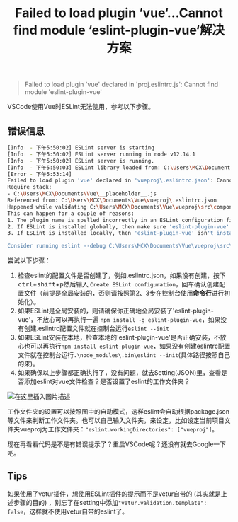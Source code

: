 ﻿---
slug: 20201023
title: Failed to load plugin ‘vue‘...Cannot find module ‘eslint-plugin-vue‘解决方案
authors: mcx
tags: [Vue, 笔记, 大二]
---

> Failed to load plugin 'vue' declared in 'proj\.eslintrc.js': Cannot find module 'eslint-plugin-vue'

VSCode使用Vue时ESLint无法使用，参考以下步骤。

<!--truncate-->

## 错误信息

```bash
[Info  - 下午5:50:02] ESLint server is starting
[Info  - 下午5:50:02] ESLint server running in node v12.14.1
[Info  - 下午5:50:02] ESLint server is running.
[Info  - 下午5:50:03] ESLint library loaded from: C:\Users\MCX\Documents\Vue\vueproj\node_modules\eslint\lib\api.js
[Error - 下午5:53:14] 
Failed to load plugin 'vue' declared in 'vueproj\.eslintrc.json': Cannot find module 'eslint-plugin-vue'
Require stack:
- C:\Users\MCX\Documents\Vue\__placeholder__.js
Referenced from: C:\Users\MCX\Documents\Vue\vueproj\.eslintrc.json
Happened while validating C:\Users\MCX\Documents\Vue\vueproj\src\components\TransCompo.vue
This can happen for a couple of reasons:
1. The plugin name is spelled incorrectly in an ESLint configuration file (e.g. .eslintrc).
2. If ESLint is installed globally, then make sure 'eslint-plugin-vue' is installed globally as well.
3. If ESLint is installed locally, then 'eslint-plugin-vue' isn't installed correctly.

Consider running eslint --debug C:\Users\MCX\Documents\Vue\vueproj\src\components\TransCompo.vue from a terminal to obtain a trace about the configuration files used.

```
尝试以下步骤：

 1. 检查eslint的配置文件是否创建了，例如.eslintrc.json，如果没有创建，按下<kbd>ctrl</kbd>+<kbd>shift</kbd>+<kbd>p</kbd>然后输入 `Create ESLint configuration`，回车确认创建配置文件（前提是全局安装的，否则请按照第2、3步在控制台使用**命令行**进行初始化）。
 2. 如果ESLint是全局安装的，则请确保你正确地全局安装了'eslint-plugin-vue'，不放心可以再执行一遍 `npm install -g eslint-plugin-vue`，如果没有创建.eslintrc配置文件就在控制台运行`eslint --init`
 3. 如果ESLint安装在本地，检查本地的'eslint-plugin-vue'是否正确安装，不放心也可以再执行`npm install eslint-plugin-vue`，如果没有创建eslintrc配置文件就在控制台运行`.\node_modules\.bin\eslint --init`(具体路径按照自己的来)。
 4. 如果确保以上步骤都正确执行了，没有问题，就去Setting(JSON)里，查看是否添加eslint对vue文件检查？是否设置了eslint的工作文件夹？

  ![在这里插入图片描述](https://img-blog.csdnimg.cn/20201023181356723.png#pic_center)

  工作文件夹的设置可以按照图中的自动模式，这样eslint会自动根据package.json等文件来判断工作文件夹。也可以自己输入文件夹，来设定，比如设定当前项目文件夹vueproj为工作文件夹：`"eslint.workingDirectories": ["vueproj"]`。

现在再看看代码是不是有错误提示了？重启VSCode呢？还没有就去Google一下吧。

## Tips

如果使用了vetur插件，想使用ESLint插件的提示而不是vetur自带的 (其实就是上述步骤的目的) ，别忘了在setting中添加`"vetur.validation.template": false`，这样就不使用vetur自带的eslint了。
